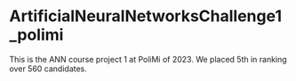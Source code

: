 # ArtificialNeuralNetworksChallenge1_polimi
This is the ANN course project 1 at PoliMi of 2023. We placed 5th in ranking over 560 candidates.
